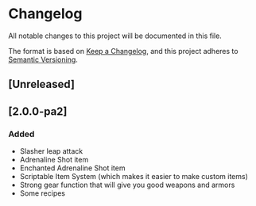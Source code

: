 # Changelog

All notable changes to this project will be documented in this file.

The format is based on [Keep a Changelog](https://keepachangelog.com/en/1.1.0/),
and this project adheres to [Semantic Versioning](https://semver.org/spec/v2.0.0.html).

## [Unreleased]

## [2.0.0-pa2]

### Added

- Slasher leap attack
- Adrenaline Shot item
- Enchanted Adrenaline Shot item
- Scriptable Item System (which makes it easier to make custom items)
- Strong gear function that will give you good weapons and armors
- Some recipes
